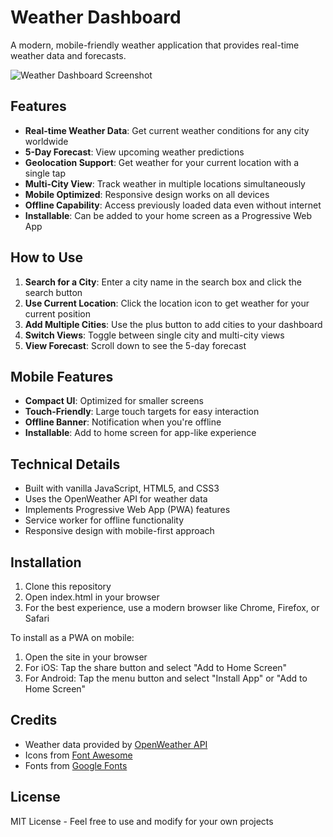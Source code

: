 # Weather Dashboard

A modern, mobile-friendly weather application that provides real-time weather data and forecasts.

![Weather Dashboard Screenshot](screenshots/screenshot1.png)

## Features

- **Real-time Weather Data**: Get current weather conditions for any city worldwide
- **5-Day Forecast**: View upcoming weather predictions
- **Geolocation Support**: Get weather for your current location with a single tap
- **Multi-City View**: Track weather in multiple locations simultaneously
- **Mobile Optimized**: Responsive design works on all devices
- **Offline Capability**: Access previously loaded data even without internet
- **Installable**: Can be added to your home screen as a Progressive Web App

## How to Use

1. **Search for a City**: Enter a city name in the search box and click the search button
2. **Use Current Location**: Click the location icon to get weather for your current position
3. **Add Multiple Cities**: Use the plus button to add cities to your dashboard
4. **Switch Views**: Toggle between single city and multi-city views
5. **View Forecast**: Scroll down to see the 5-day forecast

## Mobile Features

- **Compact UI**: Optimized for smaller screens
- **Touch-Friendly**: Large touch targets for easy interaction
- **Offline Banner**: Notification when you're offline
- **Installable**: Add to home screen for app-like experience

## Technical Details

- Built with vanilla JavaScript, HTML5, and CSS3
- Uses the OpenWeather API for weather data
- Implements Progressive Web App (PWA) features
- Service worker for offline functionality
- Responsive design with mobile-first approach

## Installation

1. Clone this repository
2. Open index.html in your browser
3. For the best experience, use a modern browser like Chrome, Firefox, or Safari

To install as a PWA on mobile:
1. Open the site in your browser
2. For iOS: Tap the share button and select "Add to Home Screen"
3. For Android: Tap the menu button and select "Install App" or "Add to Home Screen"

## Credits

- Weather data provided by [OpenWeather API](https://openweathermap.org/)
- Icons from [Font Awesome](https://fontawesome.com/)
- Fonts from [Google Fonts](https://fonts.google.com/)

## License

MIT License - Feel free to use and modify for your own projects 